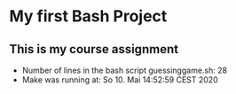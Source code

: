 # My first Bash Project
## This is my course assignment
- Number of lines in the bash script guessinggame.sh: 28
- Make was running at: So 10. Mai 14:52:59 CEST 2020
